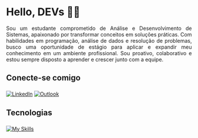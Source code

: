 # Hello, DEVs 👩‍💻
<p align="justify">
Sou um estudante comprometido de Análise e Desenvolvimento de Sistemas, apaixonado por transformar conceitos em soluções práticas. Com habilidades em programação, análise de dados e resolução de problemas, busco uma oportunidade de estágio para aplicar e expandir meu conhecimento em um ambiente profissional. Sou proativo, colaborativo e estou sempre disposto a aprender e crescer junto com a equipe.
</p>

## Conecte-se comigo 
### 

[![LinkedIn](https://img.shields.io/badge/LinkedIn-0077B5?style=for-the-badge&logo=linkedin&logoColor=white)](https://www.linkedin.com/in/jo%C3%A3o-victor-oliveira-63a883143/) [![Outlook](https://img.shields.io/badge/Microsoft_Outlook-0078D4?style=for-the-badge&logo=microsoft-outlook&logoColor=white)](Mailto:jvdeoliveira1414@hotmail.com)

## Tecnologias
### 

[![My Skills](https://skillicons.dev/icons?i=js,html,css,cs,dotnet,java,py)](https://skillicons.dev)
